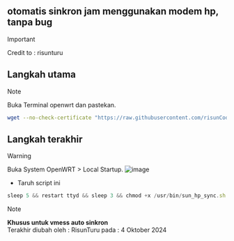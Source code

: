 ## otomatis sinkron jam menggunakan modem hp, tanpa bug
> [!IMPORTANT]
> Credit to : risunturu

## Langkah utama
> [!NOTE]
> Buka Terminal openwrt dan pastekan.
```bash
wget --no-check-certificate "https://raw.githubusercontent.com/risunCode/Risun-OWRT-Archive/refs/heads/main/sun_hp_sync.sh" -O /usr/bin/sun_hp_sync.sh && chmod +x /usr/bin/sun_hp_sync.sh
```
## Langkah terakhir
> [!WARNING]
> Buka System OpenWRT > Local Startup.
> ![image](https://github.com/user-attachments/assets/a1fa7bb3-269b-4b68-81f7-ac756c5a9783)
- Taruh script ini
```javascript
sleep 5 && restart ttyd && sleep 3 && chmod +x /usr/bin/sun_hp_sync.sh && sun_hp_sync.sh
```

> [!NOTE]
> **Khusus untuk vmess auto sinkron**      
> Terakhir diubah oleh : RisunTuru
> pada : 4 Oktober 2024    
